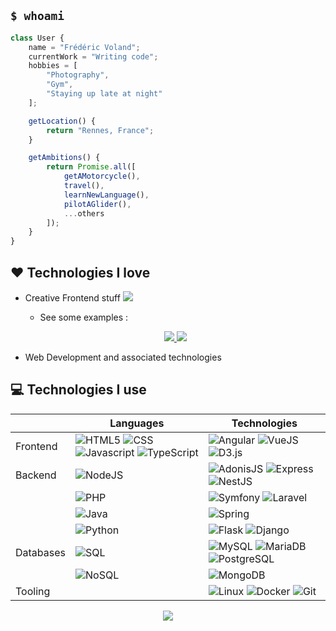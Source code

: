 ## `$ whoami`

```js
class User {
	name = "Frédéric Voland";
	currentWork = "Writing code";
	hobbies = [
		"Photography",
		"Gym",
		"Staying up late at night"
	];

	getLocation() {
		return "Rennes, France";
	}

	getAmbitions() {
		return Promise.all([
			getAMotorcycle(),
			travel(),
			learnNewLanguage(),
			pilotAGlider(),
			...others
		]);
	}
}
```

## :heart: Technologies I love

- Creative Frontend stuff <a href="https://codepen.io/Halgo" target="_blank"><img src="https://img.shields.io/badge/-Codepen-000?&logo=codepen" /></a>
	- See some examples :
	<p align="center">
		<a href="https://halgom.github.io/particle-constellation/" target="_blank">
			<picture>
				<source
					srcset="https://github-readme-stats.vercel.app/api/pin?username=Halgom&repo=particle-constellation&theme=dark"
					media="(prefers-color-scheme: dark)"
				/>
				<source
					srcset="https://github-readme-stats.vercel.app/api/pin?username=Halgom&repo=particle-constellation"
					media="(prefers-color-scheme: light), (prefers-color-scheme: no-preference)"
				/>
				<img src="https://github-readme-stats.vercel.app/api/pin?username=Halgom&repo=particle-constellation" />
			</picture>
		</a>
		<a href="https://halgom.github.io/gallery-accordion-hover-effect/" target="_blank">
			<picture>
				<source
					srcset="https://github-readme-stats.vercel.app/api/pin?username=Halgom&repo=gallery-accordion-hover-effect&theme=dark"
					media="(prefers-color-scheme: dark)"
				/>
				<source
					srcset="https://github-readme-stats.vercel.app/api/pin?username=Halgom&repo=gallery-accordion-hover-effect"
					media="(prefers-color-scheme: light), (prefers-color-scheme: no-preference)"
				/>
				<img src="https://github-readme-stats.vercel.app/api/pin?username=Halgom&repo=gallery-accordion-hover-effect" />
			</picture>
		</a>
  	</p>
 
- Web Development and associated technologies

## :computer: Technologies I use

|           | Languages                                                                                                                                                                                                                                                                       | Technologies                                                                                                                                                                                                   |
| --------- | ------------------------------------------------------------------------------------------------------------------------------------------------------------------------------------------------------------------------------------------------------------------------------- | -------------------------------------------------------------------------------------------------------------------------------------------------------------------------------------------------------------- |
| Frontend  | ![HTML5](https://img.shields.io/badge/-HTML-000?&logo=HTML5) ![CSS](https://img.shields.io/badge/-CSS-000?&logo=CSS3) ![Javascript](https://img.shields.io/badge/-JavaScript-000?&logo=JavaScript) ![TypeScript](https://img.shields.io/badge/-TypeScript-000?&logo=TypeScript) | ![Angular](https://img.shields.io/badge/-Angular-000?&logo=Angular) ![VueJS](https://img.shields.io/badge/-VueJS-000?&logo=vuedotjs) ![D3.js](https://img.shields.io/badge/-D3.js-000?&logo=d3dotjs)           |
| Backend   | ![NodeJS](https://img.shields.io/badge/-NodeJS-000?&logo=nodedotjs)                                                                                                                                                                                                             | ![AdonisJS](https://img.shields.io/badge/-AdonisJS-000?&logo=AdonisJS) ![Express](https://img.shields.io/badge/-Express-000?&logo=Express) ![NestJS](https://img.shields.io/badge/-NestJS-000?&logo=NestJS)    |
|           | ![PHP](https://img.shields.io/badge/-PHP-000?&logo=PHP)                                                                                                                                                                                                                         | ![Symfony](https://img.shields.io/badge/-Symfony-000?&logo=Symfony) ![Laravel](https://img.shields.io/badge/-Laravel-000?&logo=Laravel)                                                                        |
|           | ![Java](https://img.shields.io/badge/-Java-000)                                                                                                                                                                                                                                 | ![Spring](https://img.shields.io/badge/-Spring-000?&logo=Spring)                                                                                                                                               |
|           | ![Python](https://img.shields.io/badge/-Python-000?&logo=Python)                                                                                                                                                                                                                | ![Flask](https://img.shields.io/badge/-Flask-000?&logo=Flask) ![Django](https://img.shields.io/badge/-Django-000?&logo=Django)                                                                                 |
| Databases | ![SQL](https://img.shields.io/badge/-SQL-000)                                                                                                                                                                                                                                   | ![MySQL](https://img.shields.io/badge/-MySQL-000?&logo=MySQL) ![MariaDB](https://img.shields.io/badge/-MariaDB-000?&logo=MariaDB) ![PostgreSQL](https://img.shields.io/badge/-PostgreSQL-000?&logo=PostgreSQL) |
|           | ![NoSQL](https://img.shields.io/badge/-NoSQL-000)                                                                                                                                                                                                                               | ![MongoDB](https://img.shields.io/badge/-MongoDB-000?&logo=MongoDB)                                                                                                                                            |
| Tooling   |                                                                                                                                                                                                                                                                                 | ![Linux](https://img.shields.io/badge/-Linux-000?&logo=Linux) ![Docker](https://img.shields.io/badge/-Docker-000?&logo=Docker) ![Git](https://img.shields.io/badge/-Git-000?&logo=Git)                         |

<p align="center">
	<a href="https://github.com/Halgom?tab=repositories">
		<picture>
			<source
				srcset="https://github-readme-stats.vercel.app/api/top-langs/?username=Halgom&theme=dark"
				media="(prefers-color-scheme: dark)"
			/>
			<source
				srcset="https://github-readme-stats.vercel.app/api/top-langs/?username=Halgom"
				media="(prefers-color-scheme: light), (prefers-color-scheme: no-preference)"
			/>
			<img src="https://github-readme-stats.vercel.app/api/top-langs/?username=Halgom" />
		</picture>
	</a>
</p>
